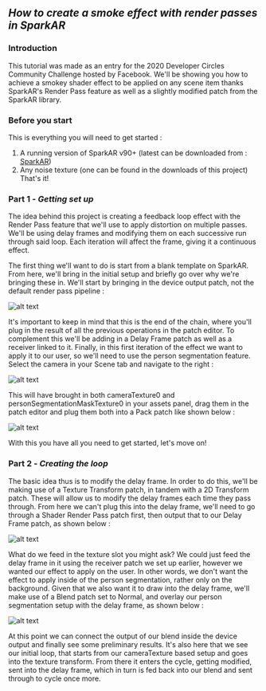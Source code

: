 ## _How to create a smoke effect with render passes in SparkAR_

### Introduction

This tutorial was made as an entry for the 2020 Developer Circles Community Challenge hosted by Facebook.
We'll be showing you how to achieve a smokey shader effect to be applied on any scene item thanks SparkAR's Render Pass feature as well as a slightly modified patch from the SparkAR library.

### Before you start

This is everything you will need to get started :
1. A running version of SparkAR v90+ (latest can be downloaded from : [SparkAR](https://sparkar.facebook.com/ar-studio/download/))
2. Any noise texture (one can be found in the downloads of this project)
That's it!

### Part 1 - _Getting set up_

The idea behind this project is creating a feedback loop effect with the Render Pass feature that we'll use to apply distortion on multiple passes. We'll be using delay frames and modifying them on each successive run through said loop. Each iteration will affect the frame, giving it a continuous effect.

The first thing we'll want to do is start from a blank template on SparkAR. From here, we'll bring in the initial setup and briefly go over why we're bringing these in.
We'll start by bringing in the device output patch, not the default render pass pipeline :

![alt text](https://github.com/The-AR-Company/spark-DevCircComChallenge-Smoke/blob/main/images/Device%20output.gif "Device output")

It's important to keep in mind that this is the end of the chain, where you'll plug in the result of all the previous operations in the patch editor. 
To complement this we'll be adding in a Delay Frame patch as well as a receiver linked to it. Finally, in this first iteration of the effect we want to apply it to our user, so we'll need to use the person segmentation feature. Select the camera in your Scene tab and navigate to the right :

![alt text](https://github.com/The-AR-Company/spark-DevCircComChallenge-Smoke/blob/main/images/Extract%20Textures.gif "Device output")

This will have brought in both cameraTexture0 and personSegmentationMaskTexture0 in your assets panel, drag them in the patch editor and plug them both into a Pack patch like shown below :

![alt text](https://github.com/The-AR-Company/spark-DevCircComChallenge-Smoke/blob/main/images/Getting%20set%20up.png "Patches - step 1")

With this you have all you need to get started, let's move on!

### Part 2 - _Creating the loop_

The basic idea thus is to modify the delay frame. In order to do this, we'll be making use of a Texture Transform patch, in tandem with a 2D Transform patch. These will allow us to modify the delay frames each time they pass through. From here we can't plug this into the delay frame, we'll need to go through a Shader Render Pass patch first, then output that to our Delay Frame patch, as shown below :

![alt text](https://github.com/The-AR-Company/spark-DevCircComChallenge-Smoke/blob/main/images/Texture%20Transform.png "Patches - step 2")

What do we feed in the texture slot you might ask? 
We could just feed the delay frame in it using the receiver patch we set up earlier, however we wanted our effect to apply on the user. In other words, we don't want the effect to apply inside of the person segmentation, rather only on the background. Given that we also want it to draw into the delay frame, we'll make use of a Blend patch set to Normal, and overlay our person segmentation setup with the delay frame, as shown below :

![alt text](https://github.com/The-AR-Company/spark-DevCircComChallenge-Smoke/blob/main/images/First%20Loop.png "Patches - step 3")

At this point we can connect the output of our blend inside the device output and finally see some preliminary results. It's also here that we see our initial loop, that starts from our cameraTexture based setup and goes into the texture transform. From there it enters the cycle, getting modified, sent into the delay frame, which in turn is fed back into our blend and sent through to cycle once more.